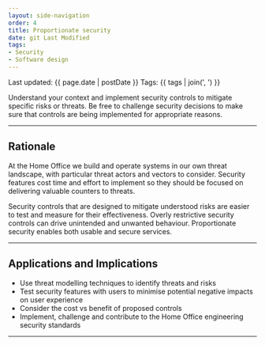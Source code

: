 ```yaml
---
layout: side-navigation
order: 4
title: Proportionate security
date: git Last Modified
tags:
- Security
- Software design
---
```


Last updated: {{ page.date | postDate }}
Tags: {{ tags | join(', ') }}

Understand your context and implement security controls to mitigate specific 
risks or threats. Be free to challenge security decisions to make sure that 
controls are being implemented for appropriate reasons.

---

## Rationale

At the Home Office we build and operate systems in our own threat landscape, 
with particular threat actors and vectors to consider. Security features cost 
time and effort to implement so they should be focused on delivering valuable 
counters to threats.

Security controls that are designed to mitigate understood risks are easier 
to test and measure for their effectiveness. Overly restrictive security 
controls can drive unintended and unwanted behaviour. Proportionate security 
enables both usable and secure services.

---

## Applications and Implications

- Use threat modelling techniques to identify threats and risks
- Test security features with users to minimise potential negative impacts on user experience
- Consider the cost vs benefit of proposed controls
- Implement, challenge and contribute to the Home Office engineering security standards

---
